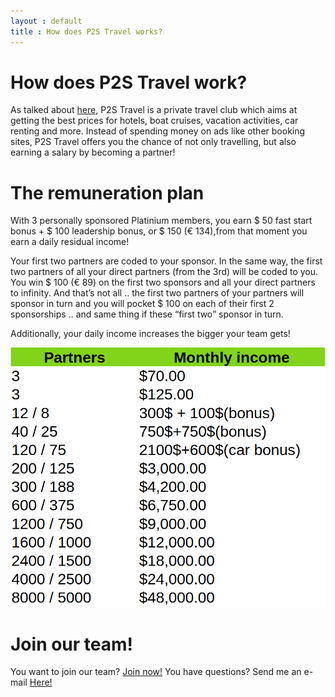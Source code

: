 ```yaml
---
layout : default
title : How does P2S Travel works?
---
```


# How does P2S Travel work?

As talked about [here](https://jdtravelp2s.github.io/), P2S Travel is a private travel club which aims at getting the best prices for hotels, boat cruises, vacation activities, car renting and more. Instead of spending money on ads like other booking sites, P2S Travel offers you the chance of not only travelling, but also earning a salary by becoming a partner!

# The remuneration plan

With 3 personally sponsored Platinium members, you earn $ 50 fast start bonus + $ 100 leadership bonus, or $ 150 (€ 134),from that moment you earn a daily residual income!

Your first two partners are coded to your sponsor. In the same way, the first two partners of all your direct partners (from the 3rd) will be coded to you. You win $ 100 (€ 89) on the first two sponsors and all your direct partners to infinity. And that’s not all .. the first two partners of your partners will sponsor in turn and you will pocket $ 100 on each of their first 2 sponsorships .. and same thing if these “first two” sponsor in turn.

Additionally, your daily income increases the bigger your team gets! 

<img class="d-block w-100 img-fluid" src="/assets/remuneration.png" alt="p2s travel remuneration plan">

# Join our team!

You want to join our team? [Join now!](https://p2stravel.com/join/jdtravelp2s)
You have questions? Send me an e-mail <a href="mailto:jeandavidtravel@gmail.com">Here!</a>



